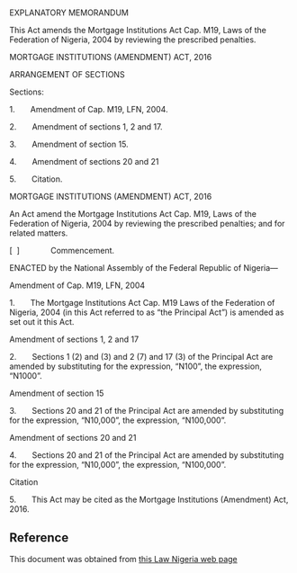 # 

EXPLANATORY MEMORANDUM

This Act amends the Mortgage Institutions Act Cap. M19, Laws of the Federation of Nigeria, 2004 by reviewing the prescribed penalties.

MORTGAGE INSTITUTIONS (AMENDMENT) ACT, 2016

ARRANGEMENT OF SECTIONS

Sections:

1.       Amendment of Cap. M19, LFN, 2004.

2.       Amendment of sections 1, 2 and 17.

3.       Amendment of section 15.

4.       Amendment of sections 20 and 21

5.       Citation.

MORTGAGE INSTITUTIONS (AMENDMENT) ACT, 2016

An Act amend the Mortgage Institutions Act Cap. M19, Laws of the Federation of Nigeria, 2004 by reviewing the prescribed penalties; and for related matters.

[  ]              Commencement.

ENACTED by the National Assembly of the Federal Republic of Nigeria—

Amendment of Cap. M19, LFN, 2004

1.       The Mortgage Institutions Act Cap. M19 Laws of the Federation of Nigeria, 2004 (in this Act referred to as “the Principal Act”) is amended as set out it this Act.

Amendment of sections 1, 2 and 17

2.       Sections 1 (2) and (3) and 2 (7) and 17 (3) of the Principal Act are amended by substituting for the expression, “N100”, the expression, “N1000”.

Amendment of section 15

3.       Sections 20 and 21 of the Principal Act are amended by substituting for the expression, “N10,000”, the expression, “N100,000”.

Amendment of sections 20 and 21

4.       Sections 20 and 21 of the Principal Act are amended by substituting for the expression, “N10,000”, the expression, “N100,000”.

Citation

5.       This Act may be cited as the Mortgage Institutions (Amendment) Act, 2016.

## Reference

This document was obtained from [this Law Nigeria web page](http://www.lawnigeria.com/LFN/M/Mortgage-Institutions%28Amendment%29Act.php)